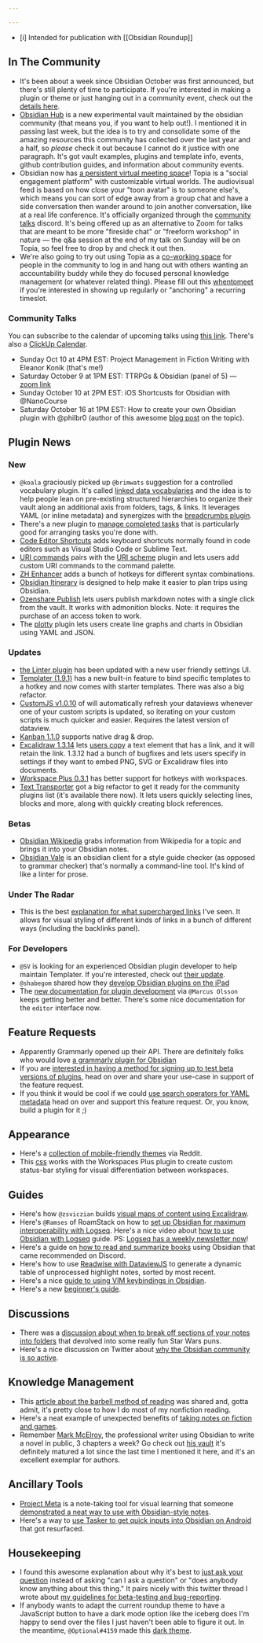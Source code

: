 ```yaml
---

---
```


- [i] Intended for publication with [[Obsidian Roundup]]

## In The Community

* It's been about a week since Obsidian October was first announced, but there's still plenty of time to participate. If you're interested in making a plugin or theme or just hanging out in a community event, check out the [details here](https://publish.obsidian.md/hub/11+-+Events/Obsidian+October+2021). 
* [Obsidian Hub](https://publish.obsidian.md/hub/00+-+Start+here) is a new experimental vault maintained by the obsidian community (that means you, if you want to help out!). I mentioned it in passing last week, but the idea is to try and consolidate some of the amazing resources this community has collected over the last year and a half, so _please_ check it out because I cannot do it justice with one paragraph. It's got vault examples, plugins and template info, events, github contribution guides, and information about community events. 
* Obsidian now has [a persistent virtual meeting space](https://topia.io/obsidiancommunitycoworking)! Topia is a "social engagement platform" with  customizable virtual worlds. The audiovisual feed is based on how close your "toon avatar" is to someone else's, which means you can sort of edge away from a group chat and have a side conversation then wander around to join another conversation, like at a real life conference. It's officially organized through the [community talks](https://publish.obsidian.md/hub/11+-+Events/Obsidian+Community+Talks) discord. It's being offered up as an alternative to Zoom for talks that are meant to be more "fireside chat" or "freeform workshop" in nature — the q&a session at the end of my talk on Sunday will be on Topia, so feel free to drop by and check it out then. 
* We're also going to try out using Topia as a [co-working space](https://nomadfinanceandfreedom.com/virtual-coworking-flexible-work-space/) for people in the community to log in and hang out with others wanting an accountability buddy while they do focused personal knowledge management (or whatever related thing). Please fill out this [whentomeet](https://www.when2meet.com/?13103059-rG85D) if you're interested in showing up regularly or "anchoring" a recurring timeslot. 

### Community Talks

You can subscribe to the calendar of upcoming talks using [this link](https://sesh.fyi/api/calendar/v2/w812YLku4AkwT6LCLSSvko.ics). There's also a [ClickUp Calendar](https://sharing.clickup.com/c/h/4gdf2-36/5b21a6f8588e5c6). 

* Sunday Oct 10 at 4PM EST: Project Management in Fiction Writing with Eleanor Konik (that's me!)
* Saturday October 9 at 1PM EST: TTRPGs & Obsidian (panel of 5) — [zoom link](https://us02web.zoom.us/j/85187672826?pwd=VWZtd2hFaDZNSGRmMXNrQzdJZ3Y0QT09)
* Sunday October 10 at 2PM EST: iOS Shortcusts for Obsidian with @NanoCourse
* Saturday October 16 at 1PM EST: How to create your own Obsidian plugin with @philbr0 (author of this awesome [blog post](https://phibr0.medium.com/how-to-create-your-own-obsidian-plugin-53f2d5d44046) on the topic). 

## Plugin News

### New

* `@koala` graciously picked up `@brimwats` suggestion for a controlled vocabulary plugin. It's called [linked data vocabularies](https://github.com/kometenstaub/obsidian-linked-data-vocabularies) and the idea is to help people lean on pre-existing structured hierarchies to organize their vault along an additional axis from folders, tags, & links. It leverages YAML (or inline metadata) and synergizes with the [breadcrumbs plugin](https://github.com/SkepticMystic/breadcrumbs). 
* There's a new plugin to [manage completed tasks](https://github.com/ebullient/obsidian-task-collector) that is particularly good for arranging tasks you're done with. 
 * [Code Editor Shortcuts](https://github.com/timhor/obsidian-editor-shortcuts) adds keyboard shortcuts normally found in code editors such as Visual Studio Code or Sublime Text.
 * [URI commands](https://github.com/kzhovn/uri-commands-obsidian) pairs with the [URI scheme](https://help.obsidian.md/Advanced+topics/Using+obsidian+URI) plugin and lets users add custom URI commands to the command palette. 
 * [ZH Enhancer](https://github.com/shaggyfeng/Obsidian-ZH-Enhanced-editing) adds a bunch of hotkeys for different syntax combinations. 
 * [Obsidian Itinerary](https://github.com/coddingtonbear/obsidian-itinerary) is designed to help make it easier to plan trips using Obsidian. 
 * [Ozenshare Publish](https://github.com/ozntel/ozanshare-publish-plugin) lets users publish markdown notes with a single click from the vault. It works with admonition blocks. Note: it requires the purchase of an access token to work. 
 * The [plotty](https://github.com/Dmitriy-Shulha/obsidian-plotly) plugin lets users create line graphs and charts in Obsidian using YAML and JSON. 

### Updates

* [the Linter plugin](https://github.com/platers/obsidian-linter) has been updated with a new user friendly settings UI. 
* [Templater (1.9.1)](https://github.com/SilentVoid13/Templater/blob/master/CHANGELOG.md) has a new built-in feature to bind specific templates to a hotkey and now comes with starter templates. There was also a big refactor. 
* [CustomJS v1.0.10](https://github.com/samlewis0602/obsidian-custom-js) of  will automatically refresh your dataviews whenever one of your custom scripts is updated, so iterating on your custom scripts is much quicker and easier. Requires the latest version of dataview. 
* [Kanban 1.1.0](https://github.com/mgmeyers/obsidian-kanban/issues) supports native drag & drop.
* [Excalidraw 1.3.14](https://github.com/zsviczian/obsidian-excalidraw-plugin/releases/) lets [users copy](https://github.com/zsviczian/obsidian-excalidraw-plugin/releases/tag/1.3.14) a text element that has a link, and it will retain the link. 1.3.12 had a bunch of bugfixes and lets users specify in settings if they want to embed PNG, SVG or Excalidraw files into documents.
* [Workspace Plus 0.3.1](https://github.com/nothingislost/obsidian-workspaces-plus/releases/tag/0.3.1) has better support for hotkeys with workspaces.
* [Text Transporter](https://github.com/TfTHacker/obsidian42-text-transporter) got a big refactor to get it ready for the community plugins list (it's available there now). It lets users quickly selecting lines, blocks and more, along with quickly creating block references.

### Betas

* [Obsidian Wikipedia](https://github.com/jmilldotdev/obsidian-wikipedia) grabs information from Wikipedia for a topic and brings it into your Obsidian notes. 
* [Obsidian Vale](https://forum.obsidian.md/t/new-plugin-obsidian-vale/24869) is an obsidian client for a style guide checker (as opposed to grammar checker) that's normally a command-line tool. It's kind of like a linter for prose. 

### Under The Radar

* This is the best [explanation for what supercharged links](https://discord.com/channels/686053708261228577/707816848615407697/893062280370073611) I've seen. It allows for visual styling of different kinds of links in a bunch of different ways (including the backlinks panel).   

### For Developers

* `@SV` is looking for an experienced Obsidian plugin developer to help maintain Templater. If you're interested, check out [their update](https://discord.com/channels/686053708261228577/855181471643861002/891702342418858066). 
* `@shabegom` shared how they [develop Obsidian plugins on the iPad](http://discordapp.com/channels/686053708261228577/840286264964022302/890214415205543956) 
* The [new documentation for plugin development](https://marcus.se.net/obsidian-plugin-docs/guides/editor) via `@Marcus Olsson` keeps getting better and better. There's some nice documentation for the `editor` interface now. 
## Feature Requests

* Apparently Grammarly opened up their API. There are definitely folks who would love [a grammarly plugin for Obsidian](https://forum.obsidian.md/t/any-way-to-integrate-grammarly-as-plugin/19050)
* If you are [interested in having a method for signing up to test beta versions of plugins](https://forum.obsidian.md/t/developer-enhancement-ability-to-have-a-release-and-beta-release-for-a-plugin/24971), head on over and share your use-case in support of the feature request. 
* If you think it would be cool if we could [use search operators for YAML metadata](https://forum.obsidian.md/t/search-operators-for-yaml-metadata/24782) head on over and support this feature request. Or, you know, build a plugin for it ;) 

## Appearance

* Here's a [collection of mobile-friendly themes](https://www.reddit.com/r/ObsidianMD/comments/pxgf40/mobile_friendly_theme/) via Reddit. 
* This [css](https://gist.github.com/jplattel/42b57ff52c867e7104bf34f4e925bb94) works with the Workspaces Plus plugin to create custom status-bar styling for visual differentiation between workspaces. 

## Guides

* Here's how `@zsviczian` builds [visual maps of content using Excalidraw](https://www.youtube.com/watch?v=ML0WQlQgu3w). 
* Here's `@Ramses` of RoamStack on how to [set up Obsidian for maximum interoperability with Logseq](https://twitter.com/rroudt/status/1443546446360313859). Here's a nice video about [how to use Obsidian with Logseq](https://www.youtube.com/watch?v=knxDHO3U2_8) guide. PS: [Logseq has a weekly newsletter now](https://logseqweekly.com/)! 
* Here's a guide on [how to read and summarize books](https://www.youtube.com/watch?v=fBl0v-AcAKo) using Obsidian that came recommended on Discord. 
* Here's how to use [Readwise with DataviewJS](https://www.jmill.dev/media-inbox-obsidian-readwise) to generate a dynamic table of unprocessed highlight notes, sorted by most recent. 
* Here's a nice [guide to using VIM keybindings in Obsidian](https://youtu.be/yX_Qdr9-7kg). 
* Here's a new [beginner's guide](https://www.youtube.com/watch?v=ctetnQfSdfM). 

## Discussions

* There was a [discussion about when to break off sections of your notes into folders](https://discord.com/channels/686053708261228577/710585052769157141/893207650769195028) that devolved into some really fun Star Wars puns. 
* Here's a nice discussion on Twitter about [why the Obsidian community is so active](https://twitter.com/rroudt/status/1443625748376526859). 

## Knowledge Management

* This [article about the barbell method of reading](https://zettelkasten.de/posts/barbell-method-reading/) was shared and, gotta admit, it's pretty close to how I do most of my nonfiction reading. 
* Here's a neat example of unexpected benefits of [taking notes on fiction and games](https://discord.com/channels/686053708261228577/805952223124520961/893167257952337921). 
* Remember [Mark McElroy](https://markmcelroy.com/mark-mcelroy-3/), the professional writer using Obsidian to write a novel in public, 3 chapters a week? Go check out [his vault](https://publish.obsidian.md/markmcelroy/Parallel+Lines+-+Map+of+Content) it's definitely matured a lot since the last time I mentioned it here, and it's an excellent exemplar for authors. 

## Ancillary Tools

* [Project Meta](https://projectmeta.app/) is a note-taking tool for visual learning that someone [demonstrated a neat way to use with Obsidian-style notes](https://projectmeta.app/vid/read.mp4). 
* Here's a way to [use Tasker to get quick inputs into Obsidian on Android](https://forum.obsidian.md/t/android-quick-input-for-obsidian/16336) that got resurfaced. 

## Housekeeping

* I found this awesome explanation about why it's best to [just ask your question](https://dontasktoask.com/) instead of asking "can I ask a question" or "does anybody know anything about this thing." It pairs nicely with this twitter thread I wrote about [my guidelines for beta-testing and bug-reporting](https://twitter.com/EleanorKonik/status/1443616759441920001). 
* If anybody wants to adapt the current roundup theme to have a JavaScript button to have a dark mode option like the iceberg does I'm happy to send over the files I just haven't been able to figure it out. In the  meantime, `@Optional#4159` made this [dark theme](https://userstyles.world/style/1266/obsidian-roundup-dark). 